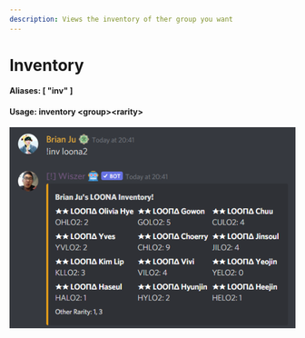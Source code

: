 ```yaml
---
description: Views the inventory of ther group you want
---
```


# Inventory

#### Aliases: \[ "inv" ]

#### Usage: inventory \<group>\<rarity>

&#x20;                                      ![](<../.gitbook/assets/image (15).png>)
